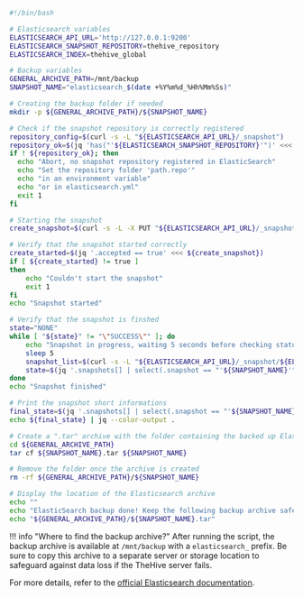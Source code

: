 ```bash
#!/bin/bash

# Elasticsearch variables
ELASTICSEARCH_API_URL='http://127.0.0.1:9200'
ELASTICSEARCH_SNAPSHOT_REPOSITORY=thehive_repository
ELASTICSEARCH_INDEX=thehive_global

# Backup variables
GENERAL_ARCHIVE_PATH=/mnt/backup
SNAPSHOT_NAME="elasticsearch_$(date +%Y%m%d_%Hh%Mm%Ss)"

# Creating the backup folder if needed
mkdir -p ${GENERAL_ARCHIVE_PATH}/${SNAPSHOT_NAME}

# Check if the snapshot repository is correctly registered
repository_config=$(curl -s -L "${ELASTICSEARCH_API_URL}/_snapshot")
repository_ok=$(jq 'has("'${ELASTICSEARCH_SNAPSHOT_REPOSITORY}'")' <<< ${repository_config})
if ! ${repository_ok}; then
  echo "Abort, no snapshot repository registered in ElasticSearch"
  echo "Set the repository folder 'path.repo'"
  echo "in an environment variable"
  echo "or in elasticsearch.yml"
  exit 1
fi

# Starting the snapshot
create_snapshot=$(curl -s -L -X PUT "${ELASTICSEARCH_API_URL}/_snapshot/thehive_repository/${SNAPSHOT_NAME}" -H 'Content-Type: application/json' -d '{"indices":"'${ELASTICSEARCH_INDEX}'", "ignore_unavailable":true, "include_global_state":false}')

# Verify that the snapshot started correctly
create_started=$(jq '.accepted == true' <<< ${create_snapshot})
if [ ${create_started} != true ]
then
    echo "Couldn't start the snapshot"
    exit 1
fi
echo "Snapshot started"

# Verify that the snapshot is finshed
state="NONE"
while [ "${state}" != "\"SUCCESS\"" ]; do
    echo "Snapshot in progress, waiting 5 seconds before checking status again..."
    sleep 5
    snapshot_list=$(curl -s -L "${ELASTICSEARCH_API_URL}/_snapshot/${ELASTICSEARCH_SNAPSHOT_REPOSITORY}/*?verbose=false")
    state=$(jq '.snapshots[] | select(.snapshot == "'${SNAPSHOT_NAME}'").state' <<< ${snapshot_list})
done
echo "Snapshot finished"

# Print the snapshot short informations
final_state=$(jq '.snapshots[] | select(.snapshot == "'${SNAPSHOT_NAME}'")' <<< ${snapshot_list})
echo ${final_state} | jq --color-output .

# Create a ".tar" archive with the folder containing the backed up Elasticsearch index
cd ${GENERAL_ARCHIVE_PATH}
tar cf ${SNAPSHOT_NAME}.tar ${SNAPSHOT_NAME}

# Remove the folder once the archive is created
rm -rf ${GENERAL_ARCHIVE_PATH}/${SNAPSHOT_NAME}

# Display the location of the Elasticsearch archive
echo ""
echo "ElasticSearch backup done! Keep the following backup archive safe:"
echo "${GENERAL_ARCHIVE_PATH}/${SNAPSHOT_NAME}.tar"
```

!!! info "Where to find the backup archive?"
    After running the script, the backup archive is available at `/mnt/backup` with a `elasticsearch_` prefix. Be sure to copy this archive to a separate server or storage location to safeguard against data loss if the TheHive server fails.

For more details, refer to the [official Elasticsearch documentation](https://www.elastic.co/guide/en/elasticsearch/reference/current/snapshot-restore.html).